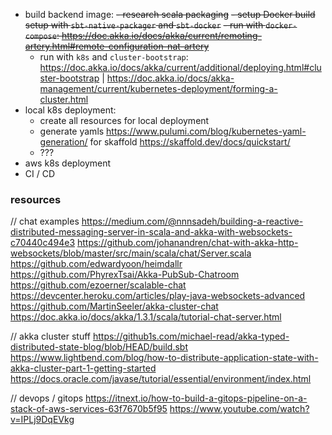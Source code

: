 - build backend image:
  ~~- research scala packaging~~
  ~~- setup Docker build setup with `sbt-native-packager` and `sbt-docker`~~
  ~~- run with `docker-compose`: https://doc.akka.io/docs/akka/current/remoting-artery.html#remote-configuration-nat-artery~~
  - run with `k8s` and `cluster-bootstrap`: https://doc.akka.io/docs/akka/current/additional/deploying.html#cluster-bootstrap | https://doc.akka.io/docs/akka-management/current/kubernetes-deployment/forming-a-cluster.html
- local k8s deployment:
  - create all resources for local deployment
  - generate yamls https://www.pulumi.com/blog/kubernetes-yaml-generation/ for skaffold https://skaffold.dev/docs/quickstart/
  - ???
- aws k8s deployment
- CI / CD

### resources

// chat examples
https://medium.com/@nnnsadeh/building-a-reactive-distributed-messaging-server-in-scala-and-akka-with-websockets-c70440c494e3
https://github.com/johanandren/chat-with-akka-http-websockets/blob/master/src/main/scala/chat/Server.scala
https://github.com/edwardyoon/heimdallr
https://github.com/PhyrexTsai/Akka-PubSub-Chatroom
https://github.com/ezoerner/scalable-chat
https://devcenter.heroku.com/articles/play-java-websockets-advanced
https://github.com/MartinSeeler/akka-cluster-chat
https://doc.akka.io/docs/akka/1.3.1/scala/tutorial-chat-server.html

// akka cluster stuff
https://github1s.com/michael-read/akka-typed-distributed-state-blog/blob/HEAD/build.sbt
https://www.lightbend.com/blog/how-to-distribute-application-state-with-akka-cluster-part-1-getting-started
https://docs.oracle.com/javase/tutorial/essential/environment/index.html

// devops / gitops
https://itnext.io/how-to-build-a-gitops-pipeline-on-a-stack-of-aws-services-63f7670b5f95
https://www.youtube.com/watch?v=IPLj9DqEVkg

